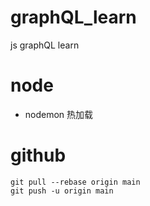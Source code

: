 # graphQL_learn
js graphQL learn

# node
* nodemon
热加载

# github
```
git pull --rebase origin main
git push -u origin main
```